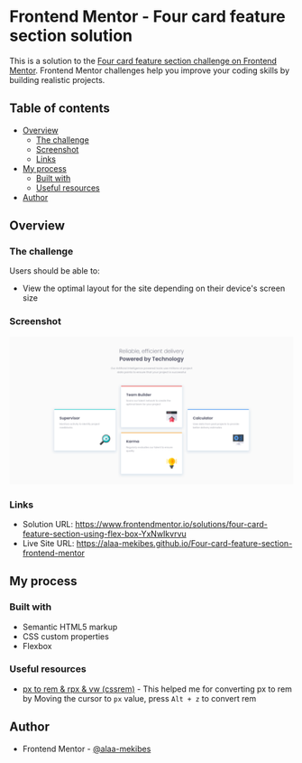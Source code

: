 # Frontend Mentor - Four card feature section solution

This is a solution to the [Four card feature section challenge on Frontend Mentor](https://www.frontendmentor.io/challenges/four-card-feature-section-weK1eFYK). Frontend Mentor challenges help you improve your coding skills by building realistic projects. 

## Table of contents

- [Overview](#overview)
  - [The challenge](#the-challenge)
  - [Screenshot](#screenshot)
  - [Links](#links)
- [My process](#my-process)
  - [Built with](#built-with)
  - [Useful resources](#useful-resources)
- [Author](#author)

## Overview

### The challenge

Users should be able to:

- View the optimal layout for the site depending on their device's screen size

### Screenshot

![](./Screenshot.png)

### Links

- Solution URL: https://www.frontendmentor.io/solutions/four-card-feature-section-using-flex-box-YxNwIkvrvu
- Live Site URL: https://alaa-mekibes.github.io/Four-card-feature-section-frontend-mentor

## My process

### Built with

- Semantic HTML5 markup
- CSS custom properties
- Flexbox

### Useful resources

- [px to rem & rpx & vw (cssrem)](https://marketplace.visualstudio.com/items?itemName=cipchk.cssrem) - This helped me for converting px to rem by Moving the cursor to `px` value, press `Alt + z` to convert rem

## Author

- Frontend Mentor - [@alaa-mekibes](https://www.frontendmentor.io/profile/alaa-mekibes)
